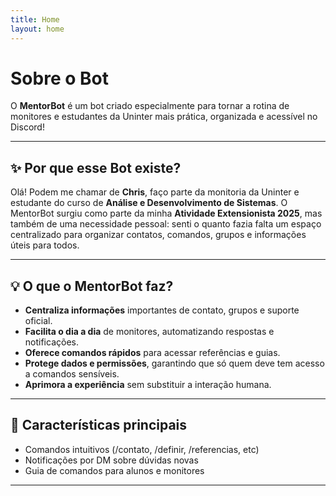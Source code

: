 ```yaml
---
title: Home
layout: home
---
```


# Sobre o Bot

O **MentorBot** é um bot criado especialmente para tornar a rotina de monitores e estudantes da Uninter mais prática, organizada e acessível no Discord!

---

## ✨ Por que esse Bot existe?

Olá! Podem me chamar de **Chris**, faço parte da monitoria da Uninter e estudante do curso de **Análise e Desenvolvimento de Sistemas**. O MentorBot surgiu como parte da minha **Atividade Extensionista 2025**, mas também de uma necessidade pessoal: senti o quanto fazia falta um espaço centralizado para organizar contatos, comandos, grupos e informações úteis para todos.

---

## 💡 O que o MentorBot faz?

- **Centraliza informações** importantes de contato, grupos e suporte oficial.
- **Facilita o dia a dia** de monitores, automatizando respostas e notificações.
- **Oferece comandos rápidos** para acessar referências e guias.
- **Protege dados e permissões**, garantindo que só quem deve tem acesso a comandos sensíveis.
- **Aprimora a experiência** sem substituir a interação humana.

---

## 🚀 Características principais

- Comandos intuitivos (/contato, /definir, /referencias, etc)
- Notificações por DM sobre dúvidas novas
- Guia de comandos para alunos e monitores

---
